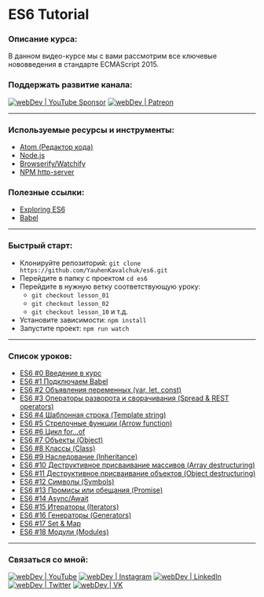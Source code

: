 # ES6 Tutorial

### Описание курса:
В данном видео-курсе мы с вами рассмотрим все ключевые нововведения в стандарте ECMAScript 2015.

### Поддержать развитие канала:
[<img alt="webDev | YouTube Sponsor" src="https://img.shields.io/badge/Become a sponsor-F70000.svg?&style=for-the-badge&logo=youtube&logoColor=fff" />][sponsor]
[<img alt="webDev | Patreon" src="https://img.shields.io/badge/Become a patron-EF6451.svg?&style=for-the-badge&logo=patreon&logoColor=fff" />][patron]

---

### Используемые ресурсы и инструменты:
- [Atom (Редактор кода)](https://atom.io/)
- [Node.js](https://nodejs.org/en/)
- [Browserify/Watchify](https://github.com/browserify/watchify)
- [NPM http-server](https://www.npmjs.com/package/http-server)

### Полезные ссылки:
- [Exploring ES6](http://exploringjs.com/es6/)
- [Babel](https://babeljs.io/docs/en)

---

### Быстрый старт:
- Клонируйте репозиторий: `git clone https://github.com/YauhenKavalchuk/es6.git`
- Перейдите в папку с проектом `cd es6`
- Перейдите в нужную ветку соответствующую уроку:
  - `git checkout lesson_01`
  - `git checkout lesson_02`
  - `git checkout lesson_10` и т.д.
- Установите зависимости: `npm install`
- Запустите проект: `npm run watch`

---

### Список уроков:
- [ES6 #0 Введение в курс](https://youtu.be/3PDq09nqCTs)
- [ES6 #1 Подключаем Babel](https://youtu.be/x_zq1DpaLAU)
- [ES6 #2 Объявления переменных (var, let, const)](https://youtu.be/8SWnTuG0_Mg)
- [ES6 #3 Операторы разворота и сворачивания (Spread & REST operators)](https://youtu.be/MeLPG4NCB6I)
- [ES6 #4 Шаблонная строка (Template string)](https://youtu.be/5l_3YabRaGc)
- [ES6 #5 Стрелочные функции (Arrow function)](https://youtu.be/PGnNVW5n-3g)
- [ES6 #6 Цикл for…of](https://youtu.be/axEG1v0KnrY)
- [ES6 #7 Объекты (Object)](https://youtu.be/Xxaw11ezP7E)
- [ES6 #8 Классы (Class)](https://youtu.be/BASquaxab_w)
- [ES6 #9 Наследование (Inheritance)](https://youtu.be/y_j7RigHZMI)
- [ES6 #10 Деструктивное присваивание массивов (Array destructuring)](https://youtu.be/hwCOzuKzb2g)
- [ES6 #11 Деструктивное присваивание объектов (Object destructuring)](https://youtu.be/9ZsSNKo3cQ8)
- [ES6 #12 Символы (Symbols)](https://youtu.be/XTrXDgc7oHo)
- [ES6 #13 Промисы или обещания (Promise)](https://youtu.be/XD1MKx7eIuQ)
- [ES6 #14 Async/Await](https://youtu.be/b17RVAqp5QA)
- [ES6 #15 Итераторы (Iterators)](https://youtu.be/HToDur7Gkkw)
- [ES6 #16 Генераторы (Generators)](https://youtu.be/ejdhriCfF8s)
- [ES6 #17 Set & Map](https://youtu.be/eiERfNjeeUc)
- [ES6 #18 Модули (Modules)](https://youtu.be/q_tHi37EMic)

---

### Связаться со мной:
[<img alt="webDev | YouTube" src="https://img.shields.io/badge/youtube-FF0000.svg?&style=for-the-badge&logo=Instagram&logoColor=white" />][youtube]
[<img alt="webDev | Instagram" src="https://img.shields.io/badge/instagram-E4405F.svg?&style=for-the-badge&logo=Instagram&logoColor=white" />][instagram]
[<img alt="webDev | LinkedIn" src="https://img.shields.io/badge/linkedin-0077B5.svg?&style=for-the-badge&logo=linkedin&logoColor=white" />][linkedin]
[<img alt="webDev | Twitter" src="https://img.shields.io/badge/twitter-1DA1F2.svg?&style=for-the-badge&logo=Twitter&logoColor=white" />][twitter]
[<img alt="webDev | VK" src="https://img.shields.io/badge/vk-4680C2.svg?&style=for-the-badge&logo=Twitter&logoColor=white" />][vk]

[youtube]: https://youtube.com/YauhenKavalchuk
[instagram]: https://instagram.com/YauhenKavalchuk
[linkedin]: https://linkedin.com/in/YauhenKavalchuk
[vk]: https://vk.com/YauhenKavalchuk
[twitter]: https://twitter.com/YauhenKavalchuk
[sponsor]: https://www.youtube.com/channel/UCE9ODjNIkOHrnSdkYWLfYhg/join
[patron]: https://www.patreon.com/YauhenKavalchuk
